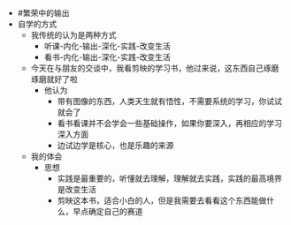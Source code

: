- #繁荣中的输出
- 自学的方式
	- 我传统的认为是两种方式
		- 听课-内化-输出-深化-实践-改变生活
		- 看书-内化-输出-深化-实践-改变生活
	- 今天在与朋友的交谈中，我看剪映的学习书，他过来说，这东西自己琢磨琢磨就好了啦
		- 他认为
			- 带有图像的东西，人类天生就有悟性，不需要系统的学习，你试试就会了
			- 看书看课并不会学会一些基础操作，如果你要深入，再相应的学习深入方面
			- 边试边学是核心，也是乐趣的来源
	- 我的体会
		- 思想
			- 实践是最重要的，听懂就去理解，理解就去实践，实践的最高境界是改变生活
			- 剪映这本书，适合小白的人，但是我需要去看看这个东西能做什么，早点确定自己的赛道

